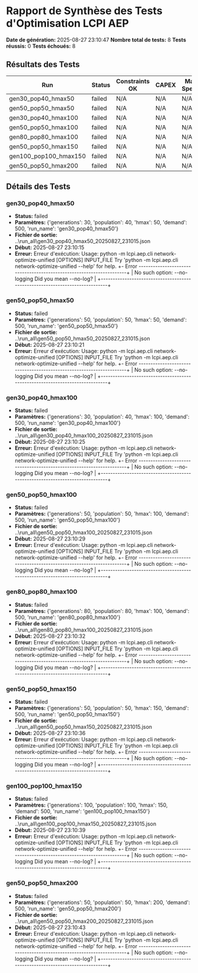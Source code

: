 # Rapport de Synthèse des Tests d'Optimisation LCPI AEP

**Date de génération:** 2025-08-27 23:10:47
**Nombre total de tests:** 8
**Tests réussis:** 0
**Tests échoués:** 8

## Résultats des Tests

| Run | Status | Constraints OK | CAPEX | Max Speed | Min Pressure | Generations | Population | Hmax | Duration |
|-----|--------|----------------|-------|-----------|--------------|-------------|------------|------|----------|
| gen30_pop40_hmax50 | failed | N/A | N/A | N/A | N/A | N/A | N/A | N/A | N/A |
| gen50_pop50_hmax50 | failed | N/A | N/A | N/A | N/A | N/A | N/A | N/A | N/A |
| gen30_pop40_hmax100 | failed | N/A | N/A | N/A | N/A | N/A | N/A | N/A | N/A |
| gen50_pop50_hmax100 | failed | N/A | N/A | N/A | N/A | N/A | N/A | N/A | N/A |
| gen80_pop80_hmax100 | failed | N/A | N/A | N/A | N/A | N/A | N/A | N/A | N/A |
| gen50_pop50_hmax150 | failed | N/A | N/A | N/A | N/A | N/A | N/A | N/A | N/A |
| gen100_pop100_hmax150 | failed | N/A | N/A | N/A | N/A | N/A | N/A | N/A | N/A |
| gen50_pop50_hmax200 | failed | N/A | N/A | N/A | N/A | N/A | N/A | N/A | N/A |

## Détails des Tests

### gen30_pop40_hmax50
- **Status:** failed
- **Paramètres:** {'generations': 30, 'population': 40, 'hmax': 50, 'demand': 500, 'run_name': 'gen30_pop40_hmax50'}
- **Fichier de sortie:** ..\run_all\gen30_pop40_hmax50_20250827_231015.json
- **Début:** 2025-08-27 23:10:15
- **Erreur:** Erreur d'exécution: Usage: python -m lcpi.aep.cli network-optimize-unified [OPTIONS] INPUT_FILE
Try 'python -m lcpi.aep.cli network-optimize-unified --help' for help.
+- Error ---------------------------------------------------------------------+
| No such option: --no-logging Did you mean --no-log?                         |
+-----------------------------------------------------------------------------+


### gen50_pop50_hmax50
- **Status:** failed
- **Paramètres:** {'generations': 50, 'population': 50, 'hmax': 50, 'demand': 500, 'run_name': 'gen50_pop50_hmax50'}
- **Fichier de sortie:** ..\run_all\gen50_pop50_hmax50_20250827_231015.json
- **Début:** 2025-08-27 23:10:21
- **Erreur:** Erreur d'exécution: Usage: python -m lcpi.aep.cli network-optimize-unified [OPTIONS] INPUT_FILE
Try 'python -m lcpi.aep.cli network-optimize-unified --help' for help.
+- Error ---------------------------------------------------------------------+
| No such option: --no-logging Did you mean --no-log?                         |
+-----------------------------------------------------------------------------+


### gen30_pop40_hmax100
- **Status:** failed
- **Paramètres:** {'generations': 30, 'population': 40, 'hmax': 100, 'demand': 500, 'run_name': 'gen30_pop40_hmax100'}
- **Fichier de sortie:** ..\run_all\gen30_pop40_hmax100_20250827_231015.json
- **Début:** 2025-08-27 23:10:25
- **Erreur:** Erreur d'exécution: Usage: python -m lcpi.aep.cli network-optimize-unified [OPTIONS] INPUT_FILE
Try 'python -m lcpi.aep.cli network-optimize-unified --help' for help.
+- Error ---------------------------------------------------------------------+
| No such option: --no-logging Did you mean --no-log?                         |
+-----------------------------------------------------------------------------+


### gen50_pop50_hmax100
- **Status:** failed
- **Paramètres:** {'generations': 50, 'population': 50, 'hmax': 100, 'demand': 500, 'run_name': 'gen50_pop50_hmax100'}
- **Fichier de sortie:** ..\run_all\gen50_pop50_hmax100_20250827_231015.json
- **Début:** 2025-08-27 23:10:29
- **Erreur:** Erreur d'exécution: Usage: python -m lcpi.aep.cli network-optimize-unified [OPTIONS] INPUT_FILE
Try 'python -m lcpi.aep.cli network-optimize-unified --help' for help.
+- Error ---------------------------------------------------------------------+
| No such option: --no-logging Did you mean --no-log?                         |
+-----------------------------------------------------------------------------+


### gen80_pop80_hmax100
- **Status:** failed
- **Paramètres:** {'generations': 80, 'population': 80, 'hmax': 100, 'demand': 500, 'run_name': 'gen80_pop80_hmax100'}
- **Fichier de sortie:** ..\run_all\gen80_pop80_hmax100_20250827_231015.json
- **Début:** 2025-08-27 23:10:32
- **Erreur:** Erreur d'exécution: Usage: python -m lcpi.aep.cli network-optimize-unified [OPTIONS] INPUT_FILE
Try 'python -m lcpi.aep.cli network-optimize-unified --help' for help.
+- Error ---------------------------------------------------------------------+
| No such option: --no-logging Did you mean --no-log?                         |
+-----------------------------------------------------------------------------+


### gen50_pop50_hmax150
- **Status:** failed
- **Paramètres:** {'generations': 50, 'population': 50, 'hmax': 150, 'demand': 500, 'run_name': 'gen50_pop50_hmax150'}
- **Fichier de sortie:** ..\run_all\gen50_pop50_hmax150_20250827_231015.json
- **Début:** 2025-08-27 23:10:36
- **Erreur:** Erreur d'exécution: Usage: python -m lcpi.aep.cli network-optimize-unified [OPTIONS] INPUT_FILE
Try 'python -m lcpi.aep.cli network-optimize-unified --help' for help.
+- Error ---------------------------------------------------------------------+
| No such option: --no-logging Did you mean --no-log?                         |
+-----------------------------------------------------------------------------+


### gen100_pop100_hmax150
- **Status:** failed
- **Paramètres:** {'generations': 100, 'population': 100, 'hmax': 150, 'demand': 500, 'run_name': 'gen100_pop100_hmax150'}
- **Fichier de sortie:** ..\run_all\gen100_pop100_hmax150_20250827_231015.json
- **Début:** 2025-08-27 23:10:39
- **Erreur:** Erreur d'exécution: Usage: python -m lcpi.aep.cli network-optimize-unified [OPTIONS] INPUT_FILE
Try 'python -m lcpi.aep.cli network-optimize-unified --help' for help.
+- Error ---------------------------------------------------------------------+
| No such option: --no-logging Did you mean --no-log?                         |
+-----------------------------------------------------------------------------+


### gen50_pop50_hmax200
- **Status:** failed
- **Paramètres:** {'generations': 50, 'population': 50, 'hmax': 200, 'demand': 500, 'run_name': 'gen50_pop50_hmax200'}
- **Fichier de sortie:** ..\run_all\gen50_pop50_hmax200_20250827_231015.json
- **Début:** 2025-08-27 23:10:43
- **Erreur:** Erreur d'exécution: Usage: python -m lcpi.aep.cli network-optimize-unified [OPTIONS] INPUT_FILE
Try 'python -m lcpi.aep.cli network-optimize-unified --help' for help.
+- Error ---------------------------------------------------------------------+
| No such option: --no-logging Did you mean --no-log?                         |
+-----------------------------------------------------------------------------+


